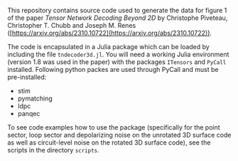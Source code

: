 This repository contains source code used to generate the data for figure 1 of the paper _Tensor Network Decoding Beyond 2D_ by Christophe Piveteau, Christopher T. Chubb and Joseph M. Renes ([https://arxiv.org/abs/2310.10722](https://arxiv.org/abs/2310.10722)).

The code is encapsulated in a Julia package which can be loaded by including the file `tndecoder3d.jl`.
You will need a working Julia environment (version 1.8 was used in the paper) with the packages `ITensors` and `PyCall` installed.
Following python packes are used through PyCall and must be pre-installed:

* stim
* pymatching
* ldpc
* panqec

To see code examples how to use the package (specifically for the point sector, loop sector and depolarizing noise on the unrotated 3D surface code as well as circuit-level noise on the rotated 3D surface code), see the scripts in the directory `scripts`.

